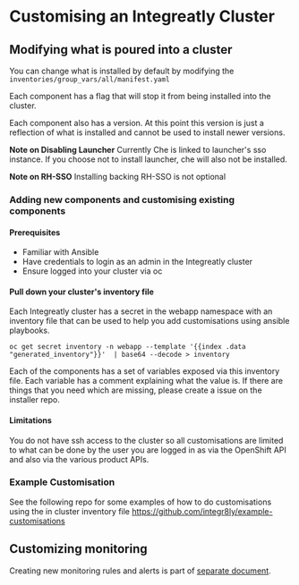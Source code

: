 # Customising an Integreatly Cluster

## Modifying what is poured into a cluster

You can change what is installed by default by modifying the ```inventories/group_vars/all/manifest.yaml```

Each component has a flag that will stop it from being installed into the cluster.

Each component also has a version. At this point this version is just a reflection of what is installed and cannot be used to install newer versions.

**Note on Disabling Launcher**
Currently Che is linked to launcher's sso instance. If you choose not to install launcher, che will also not be installed. 


**Note on RH-SSO**
Installing backing RH-SSO is not optional


### Adding new components and customising existing components

#### Prerequisites 

- Familiar with Ansible
- Have credentials to login as an admin in the Integreatly cluster
- Ensure logged into your cluster via oc


#### Pull down your cluster's inventory file

Each Integreatly cluster has a secret in the webapp namespace with an inventory file that
can be used to help you add customisations using ansible playbooks.

``` 
oc get secret inventory -n webapp --template '{{index .data "generated_inventory"}}'  | base64 --decode > inventory

```

Each of the components has a set of variables exposed via this inventory file. Each variable has a comment explaining what the value is. If there are things that you need which are missing, please create a issue on the installer repo.

#### Limitations 

You do not have ssh access to the cluster so all customisations are limited to what can be done by the user you are logged in as via the OpenShift API and also via the various product APIs.


### Example Customisation

See the following repo for some examples of how to do customisations using the in cluster inventory file https://github.com/integr8ly/example-customisations



## Customizing monitoring

Creating new monitoring rules and alerts is part of [separate document](monitoring/customization.md).
